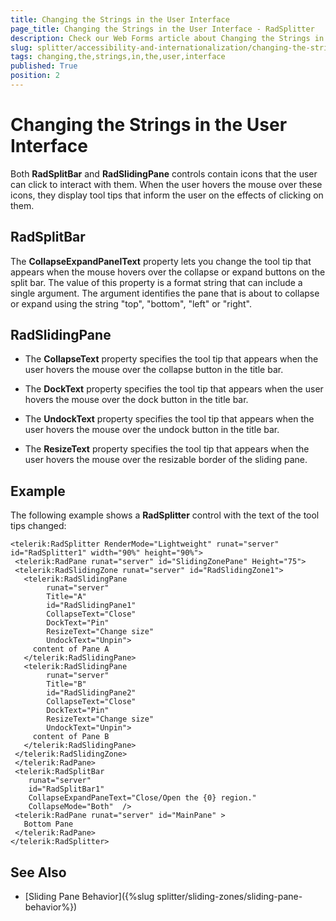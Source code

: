 ```yaml
---
title: Changing the Strings in the User Interface
page_title: Changing the Strings in the User Interface - RadSplitter
description: Check our Web Forms article about Changing the Strings in the User Interface.
slug: splitter/accessibility-and-internationalization/changing-the-strings-in-the-user-interface
tags: changing,the,strings,in,the,user,interface
published: True
position: 2
---
```


# Changing the Strings in the User Interface

Both **RadSplitBar** and **RadSlidingPane** controls contain icons that the user can click to interact with them. When the user hovers the mouse over these icons, they display tool tips that inform the user on the effects of clicking on them.

## RadSplitBar

The **CollapseExpandPanelText** property lets you change the tool tip that appears when the mouse hovers over the collapse or expand buttons on the split bar. The value of this property is a format string that can include a single argument. The argument identifies the pane that is about to collapse or expand using the string "top", "bottom", "left" or "right".

## RadSlidingPane

* The **CollapseText** property specifies the tool tip that appears when the user hovers the mouse over the collapse button in the title bar.

* The **DockText** property specifies the tool tip that appears when the user hovers the mouse over the dock button in the title bar.

* The **UndockText** property specifies the tool tip that appears when the user hovers the mouse over the undock button in the title bar.

* The **ResizeText** property specifies the tool tip that appears when the user hovers the mouse over the resizable border of the sliding pane.

## Example

The following example shows a **RadSplitter** control with the text of the tool tips changed:

````ASP.NET	 
<telerik:RadSplitter RenderMode="Lightweight" runat="server" id="RadSplitter1" width="90%" height="90%">
 <telerik:RadPane runat="server" id="SlidingZonePane" Height="75">
 <telerik:RadSlidingZone runat="server" id="RadSlidingZone1">
   <telerik:RadSlidingPane
		runat="server"
		Title="A"
		id="RadSlidingPane1"
		CollapseText="Close"
		DockText="Pin"
		ResizeText="Change size"
		UndockText="Unpin">
	 content of Pane A      
   </telerik:RadSlidingPane>
   <telerik:RadSlidingPane
		runat="server"
		Title="B"
		id="RadSlidingPane2"
		CollapseText="Close"
		DockText="Pin"
		ResizeText="Change size"
		UndockText="Unpin">
	 content of Pane B
   </telerik:RadSlidingPane>
 </telerik:RadSlidingZone>
 </telerik:RadPane>
 <telerik:RadSplitBar
	runat="server"
	id="RadSplitBar1"
	CollapseExpandPaneText="Close/Open the {0} region."
	CollapseMode="Both"  />
 <telerik:RadPane runat="server" id="MainPane" >
   Bottom Pane
 </telerik:RadPane>
</telerik:RadSplitter> 			
````

## See Also

 * [Sliding Pane Behavior]({%slug splitter/sliding-zones/sliding-pane-behavior%})
